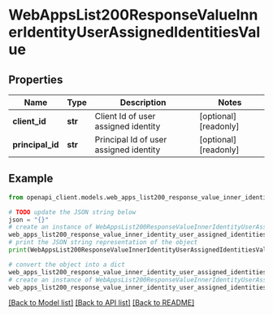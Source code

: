 # WebAppsList200ResponseValueInnerIdentityUserAssignedIdentitiesValue


## Properties

Name | Type | Description | Notes
------------ | ------------- | ------------- | -------------
**client_id** | **str** | Client Id of user assigned identity | [optional] [readonly] 
**principal_id** | **str** | Principal Id of user assigned identity | [optional] [readonly] 

## Example

```python
from openapi_client.models.web_apps_list200_response_value_inner_identity_user_assigned_identities_value import WebAppsList200ResponseValueInnerIdentityUserAssignedIdentitiesValue

# TODO update the JSON string below
json = "{}"
# create an instance of WebAppsList200ResponseValueInnerIdentityUserAssignedIdentitiesValue from a JSON string
web_apps_list200_response_value_inner_identity_user_assigned_identities_value_instance = WebAppsList200ResponseValueInnerIdentityUserAssignedIdentitiesValue.from_json(json)
# print the JSON string representation of the object
print(WebAppsList200ResponseValueInnerIdentityUserAssignedIdentitiesValue.to_json())

# convert the object into a dict
web_apps_list200_response_value_inner_identity_user_assigned_identities_value_dict = web_apps_list200_response_value_inner_identity_user_assigned_identities_value_instance.to_dict()
# create an instance of WebAppsList200ResponseValueInnerIdentityUserAssignedIdentitiesValue from a dict
web_apps_list200_response_value_inner_identity_user_assigned_identities_value_from_dict = WebAppsList200ResponseValueInnerIdentityUserAssignedIdentitiesValue.from_dict(web_apps_list200_response_value_inner_identity_user_assigned_identities_value_dict)
```
[[Back to Model list]](../README.md#documentation-for-models) [[Back to API list]](../README.md#documentation-for-api-endpoints) [[Back to README]](../README.md)


